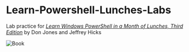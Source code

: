 # Learn-Powershell-Lunches-Labs

 Lab practice for [_Learn Windows PowerShell in a Month of Lunches, Third Edition_](https://www.manning.com/books/learn-windows-powershell-in-a-month-of-lunches-third-edition?query=learn%20windows%20powershell) by Don Jones and Jeffrey Hicks

![Book](https://www.ebookee.ws/wp-content/uploads/2017/05/Learn-Windows-PowerShell-in-a-Month-of-Lunches-Third-Edition.png)
